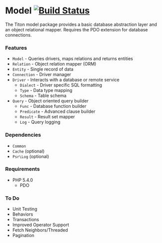 # Model [![Build Status](https://travis-ci.org/titon/Model.png)](https://travis-ci.org/titon/Model) #

The Titon model package provides a basic database abstraction layer and an object relational mapper.
Requires the PDO extension for database connections.

### Features ###

* `Model` - Queries drivers, maps relations and returns entities
* `Relation` - Object relation mapper (ORM)
* `Entity` - Single record of data
* `Connection` - Driver manager
* `Driver` - Interacts with a database or remote service
	* `Dialect` - Driver specific SQL formatting
	* `Type` - Data type mapping
	* `Schema` - Table schema
* `Query` - Object oriented query builder
	* `Func` - Database function builder
	* `Predicate` - Advanced clause builder
	* `Result` - Result set mapper
	* `Log` - Query logging

### Dependencies ###

* `Common`
* `Cache` (optional)
* `Psr\Log` (optional)

### Requirements ###

* PHP 5.4.0
	* PDO

### To Do ###

* Unit Testing
* Behaviors
* Transactions
* Improved Operator Support
* Fetch Neighbors/Threaded
* Pagination